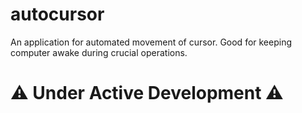 # autocursor

An application for automated movement of cursor. Good for keeping computer awake during crucial operations.

# ⚠️ Under Active Development ⚠️
